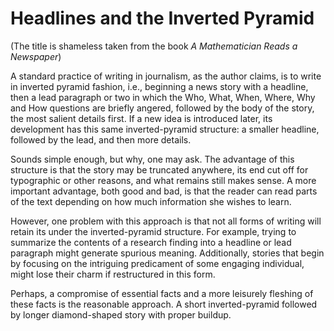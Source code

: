 # Headlines and the Inverted Pyramid

(The title is shameless taken from the book *A Mathematician Reads a Newspaper*)

A standard practice of writing in journalism, as the author claims, is to write
in inverted pyramid fashion, i.e., beginning a news story with a headline, then
a lead paragraph or two in which the Who, What, When, Where, Why and How
questions are briefly angered, followed by the body of the story, the most
salient details first. If a new idea is introduced later, its development has
this same inverted-pyramid structure: a smaller headline, followed by the lead,
and then more details.

Sounds simple enough, but why, one may ask. The advantage of this structure is
that the story may be truncated anywhere, its end cut off for typographic or
other reasons, and what remains still makes sense. A more important advantage,
both good and bad, is that the reader can read parts of the text depending on
how much information she wishes to learn.

However, one problem with this approach is that not all forms of writing will
retain its under the inverted-pyramid structure. For example, trying to
summarize the contents of a research finding into a headline or lead paragraph
might generate spurious meaning. Additionally, stories that begin by focusing on
the intriguing predicament of some engaging individual, might lose their charm
if restructured in this form.

Perhaps, a compromise of essential facts and a more leisurely fleshing of
these facts is the reasonable approach. A short inverted-pyramid followed by
longer diamond-shaped story with proper buildup.
